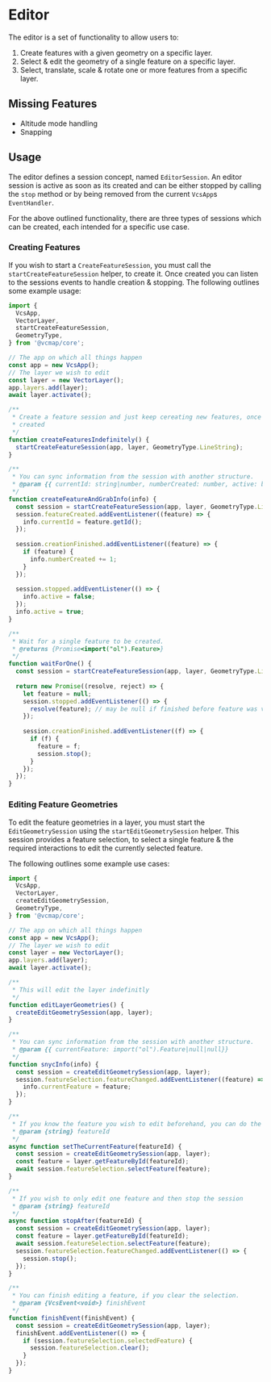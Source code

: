 # Editor
The editor is a set of functionality to allow users to:
1. Create features with a given geometry on a specific layer.
2. Select & edit the geometry of a single feature on a specific layer.
3. Select, translate, scale & rotate one or more features from a specific layer.

## Missing Features
- Altitude mode handling
- Snapping

## Usage
The editor defines a session concept, named `EditorSession`. An editor session
is active as soon as its created and can be either stopped by calling the `stop` 
method or by being removed from the current `VcsApp`s `EventHandler`.

For the above outlined functionality, there are three types of sessions which can be 
created, each intended for a specific use case.

### Creating Features
If you wish to start a `CreateFeatureSession`, you must call the `startCreateFeatureSession` 
helper, to create it. Once created you can listen to the sessions events to handle creation
& stopping. The following outlines some example usage:

```javascript
import { 
  VcsApp, 
  VectorLayer, 
  startCreateFeatureSession, 
  GeometryType,
} from '@vcmap/core';

// The app on which all things happen
const app = new VcsApp();
// The layer we wish to edit
const layer = new VectorLayer();
app.layers.add(layer);
await layer.activate();

/**
 * Create a feature session and just keep cereating new features, once a feature has been
 * created
 */
function createFeaturesIndefinitely() {
  startCreateFeatureSession(app, layer, GeometryType.LineString);
}

/**
 * You can sync information from the session with another structure.
 * @param {{ currentId: string|number, numberCreated: number, active: boolean }} info
 */
function createFeatureAndGrabInfo(info) {
  const session = startCreateFeatureSession(app, layer, GeometryType.LineString);
  session.featureCreated.addEventListener((feature) => {
    info.currentId = feature.getId();
  });
  
  session.creationFinished.addEventListener((feature) => {
    if (feature) {
      info.numberCreated += 1;
    }
  });
  
  session.stopped.addEventListener(() => {
    info.active = false;
  });
  info.active = true;
}

/**
 * Wait for a single feature to be created.
 * @returns {Promise<import("ol").Feature>}
 */
function waitForOne() {
  const session = startCreateFeatureSession(app, layer, GeometryType.LineString);
  
  return new Promise((resolve, reject) => {
    let feature = null; 
    session.stopped.addEventListener(() => {
      resolve(feature); // may be null if finished before feature was valid
    });
    
    session.creationFinished.addEventListener((f) => {
      if (f) {
        feature = f;
        session.stop();
      }
    });
  });
}
```

### Editing Feature Geometries
To edit the feature geometries in a layer, you must start the `EditGeometrySession` using
the `startEditGeometrySession` helper.
This session provides a feature selection, to select a single feature & the required
interactions to edit the currently selected feature.

The following outlines some example use cases:
```javascript
import { 
  VcsApp, 
  VectorLayer,
  createEditGeometrySession, 
  GeometryType,
} from '@vcmap/core';

// The app on which all things happen
const app = new VcsApp();
// The layer we wish to edit
const layer = new VectorLayer();
app.layers.add(layer);
await layer.activate();

/**
 * This will edit the layer indefinitly
 */
function editLayerGeometries() {
  createEditGeometrySession(app, layer);
}

/**
 * You can sync information from the session with another structure.
 * @param {{ currentFeature: import("ol").Feature|null|null}}
 */
function snycInfo(info) {
  const session = createEditGeometrySession(app, layer);
  session.featureSelection.featureChanged.addEventListener((feature) => {
    info.currentFeature = feature;
  });
}

/**
 * If you know the feature you wish to edit beforehand, you can do the following
 * @param {string} featureId
 */
async function setTheCurrentFeature(featureId) {
  const session = createEditGeometrySession(app, layer);
  const feature = layer.getFeatureById(featureId);
  await session.featureSelection.selectFeature(feature); 
}

/**
 * If you wish to only edit one feature and then stop the session
 * @param {string} featureId
 */
async function stopAfter(featureId) {
  const session = createEditGeometrySession(app, layer);
  const feature = layer.getFeatureById(featureId);
  await session.featureSelection.selectFeature(feature);
  session.featureSelection.featureChanged.addEventListener(() => {
    session.stop();
  });
}

/**
 * You can finish editing a feature, if you clear the selection. 
 * @param {VcsEvent<void>} finishEvent
 */
function finishEvent(finishEvent) {
  const session = createEditGeometrySession(app, layer);
  finishEvent.addEventListener(() => {
    if (session.featureSelection.selectedFeature) {
      session.featureSelection.clear();
    }
  });
}
```
